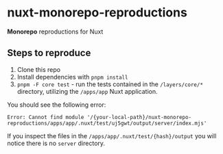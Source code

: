 # nuxt-monorepo-reproductions

**Monorepo** reproductions for Nuxt

## Steps to reproduce

1. Clone this repo
2. Install dependencies with `pnpm install`
3. `pnpm -F core test` - run the tests contained in the `/layers/core/*` directory, utilizing the `/apps/app` Nuxt application.

You should see the following error:

```shell
Error: Cannot find module '/{your-local-path}/nuxt-monorepo-reproductions/apps/app/.nuxt/test/uj5gwt/output/server/index.mjs'
```

If you inspect the files in the `/apps/app/.nuxt/test/{hash}/output` you will notice there is no `server` directory.
